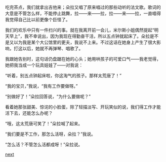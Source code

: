 
吃完茶点，我们就拿出吉他来；朵拉又唱了原来唱过的那些动听的法文歌。歌词的大意是不管怎么样，不能停止跳舞，拉——来——拉，拉——来——拉，一直唱得我觉得自己比以前更像个巨怪了。

我们的欢乐中只有一件扫兴的事。就在我离开前一会儿，米尔斯小姐偶然提起“明天早上”，我不幸说出，因为我现在得勤奋干活，所以五点钟就起床了。朵拉是不是又以为我是某个大公馆里的更夫，我说不上来。不过这话在她身上产生了很大影响，打这以后，她就不再弹琴、唱歌了。

我跟她告别时，这句话仍盘踞在她的心头；她用哄孩子的可爱口气——我老觉得，她把我当成一个玩具娃娃了——对我说：

“听着，别五点钟起床啦，你这淘气的孩子。那样太荒唐了！”

“我的宝贝，”我说，“我有工作要做呀。”

“别做好了！”朵拉回答说，“为什么要做呢？”

看着她那张甜美、惊诧的小脸蛋，除了轻描淡写、开玩笑似的说，我们得工作才能活下去，还能怎么办呢？

“哦，这太荒唐可笑了！”朵拉喊了起来。

“我们要是不工作，那怎么活呀，朵拉？”我说。

“怎么活？不管怎么活都成呀！”朵拉说。

[next](page481.md)